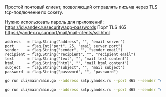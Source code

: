 
Простой почтовый клиент, позволяющий отправлять письма через TLS tcp-подлючение по сокету.

Нужно использовать пароль для приложений: https://id.yandex.ru/security/app-passwords 
Порт TLS 465 https://yandex.ru/support/mail/mail-clients/ssl.html

```
address   = flag.String("address", "", "email server")
port      = flag.Int("port", 25, "email server port")
sender    = flag.String("sender", "", "sender email")
recipient = flag.String("recipient", "", "recipient email")
text      = flag.String("text", "", "mail text content")
html      = flag.String("html", "", "mail html content")
subject   = flag.String("subject", "", "mail subject")
password  = flag.String("password", "", "password")
```

```bash
go run cli/main/main.go --address smtp.yandex.ru --port 465 --sender "email@mail.com" --recipient "email@mail.com" --subject "Hello" --user user --password password --text "Text"
```

```bash
go run cli/main/main.go --address smtp.yandex.ru --port 465 --sender "email@mail.com" --recipient "email@mail.com" --subject "Hello" --user user --password password --html "<p>Привет <br> <h1> Отправляю html <h1> </p>"
```
